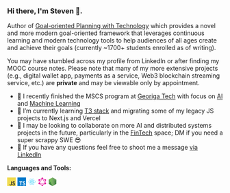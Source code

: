 ### Hi there, I'm Steven 👋.

Author of [Goal-oriented Planning with Technology](https://www.udemy.com/course/goal-oriented-framework/) which provides a novel and more modern goal-oriented framework that leverages continuous learning and modern technology tools to help audiences of all ages create and achieve their goals (currently ~1700+ students enrolled as of writing).

You may have stumbled across my profile from LinkedIn or after finding my MOOC course notes. Please note that many of my more extensive projects (e.g., digital wallet app, payments as a service, Web3 blockchain streaming service, etc.) are **private** and may be viewable only by appointment.

- 🔭 I recently finished the MSCS program at [Georiga Tech](https://omscs.gatech.edu/) with focus on [AI](https://www.britannica.com/technology/artificial-intelligence) and [Machine Learning](https://mitsloan.mit.edu/ideas-made-to-matter/machine-learning-explained)
- 🌱 I’m currently learning [T3 stack](https://create.t3.gg/) and migrating some of my legacy JS projects to Next.js and Vercel
- 👯 I may be looking to collaborate on more AI and distributed systems projects in the future, particularly in the [FinTech](https://www.investopedia.com/terms/f/fintech.asp) space; DM if you need a super scrappy SWE 😎
- 💬 If you have any questions feel free to shoot me a message [via LinkedIn](https://www.linkedin.com/in/stevenxchung/)

**Languages and Tools:**

<code><img height="20" src="https://raw.githubusercontent.com/github/explore/80688e429a7d4ef2fca1e82350fe8e3517d3494d/topics/javascript/javascript.png"></code>
<code><img height="20" src="https://raw.githubusercontent.com/github/explore/80688e429a7d4ef2fca1e82350fe8e3517d3494d/topics/typescript/typescript.png"></code>
<code><img height="20" src="https://raw.githubusercontent.com/github/explore/80688e429a7d4ef2fca1e82350fe8e3517d3494d/topics/react/react.png"></code>
<code><img height="20" src="https://raw.githubusercontent.com/github/explore/5c058a388828bb5fde0bcafd4bc867b5bb3f26f3/topics/graphql/graphql.png"></code>
<code><img height="20" src="https://raw.githubusercontent.com/github/explore/80688e429a7d4ef2fca1e82350fe8e3517d3494d/topics/nodejs/nodejs.png"></code>
